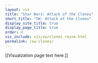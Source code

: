 ```yaml
---
layout: vis
title: "Star Wars: Attack of the Clones"
short_title: "SW: Attack of the Clones"
display_site_title: true
display_page_title: true
order: 4
vis_include: vis/sw/clones_reuse.html
permalink: /sw-clones/
---
```


[[Visualzation page text here.]]
